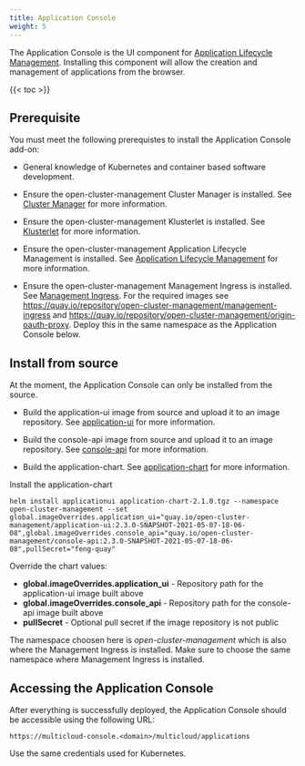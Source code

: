 ```yaml
---
title: Application Console
weight: 5
---
```


The Application Console is the UI component for [Application Lifecycle Management](/getting-started/integration/app-lifecycle). Installing this component will allow the creation and management of applications from the browser.

<!-- spellchecker-disable -->

{{< toc >}}

<!-- spellchecker-enable -->

## Prerequisite

You must meet the following prerequistes to install the Application Console add-on:

* General knowledge of Kubernetes and container based software development.

* Ensure the open-cluster-management Cluster Manager is installed. See [Cluster Manager](/getting-started/core/cluster-manager) for more information.

* Ensure the open-cluster-management Klusterlet is installed. See [Klusterlet](/getting-started/core/register-cluster) for more information.

* Ensure the open-cluster-management Application Lifecycle Management is installed. See [Application Lifecycle Management](/getting-started/integration/app-lifecycle) for more information.

* Ensure the open-cluster-management Management Ingress is installed. See [Management Ingress](https://github.com/open-cluster-management/management-ingress-chart). For the required images see https://quay.io/repository/open-cluster-management/management-ingress and https://quay.io/repository/open-cluster-management/origin-oauth-proxy. Deploy this in the same namespace as the Application Console below.

## Install from source
At the moment, the Application Console can only be installed from the source.

* Build the application-ui image from source and upload it to an image repository. See [application-ui](https://github.com/open-cluster-management/application-ui) for more information.

* Build the console-api image from source and upload it to an image repository. See [console-api](https://github.com/open-cluster-management/console-api) for more information.

* Build the application-chart. See [application-chart](https://github.com/open-cluster-management/application-chart) for more information.

Install the application-chart

```Shell
helm install applicationui application-chart-2.1.0.tgz --namespace open-cluster-management --set global.imageOverrides.application_ui="quay.io/open-cluster-management/application-ui:2.3.0-SNAPSHOT-2021-05-07-18-06-08",global.imageOverrides.console_api="quay.io/open-cluster-management/console-api:2.3.0-SNAPSHOT-2021-05-07-18-06-08",pullSecret="feng-quay"
```
Override the chart values:
* **global.imageOverrides.application_ui** - Repository path for the application-ui image built above
* **global.imageOverrides.console_api** - Repository path for the console-api image built above
* **pullSecret** - Optional pull secret if the image repository is not public

The namespace choosen here is _open-cluster-management_ which is also where the Management Ingress is installed. Make sure to choose the same namespace where Management Ingress is installed.

## Accessing the Application Console

After everything is successfully deployed, the Application Console should be accessible using the following URL:

```Shell
https://multicloud-console.<domain>/multicloud/applications
```

Use the same credentials used for Kubernetes.